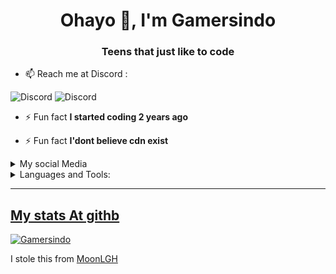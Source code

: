 <h1 align="center">Ohayo 👋, I'm Gamersindo</h1>
<h3 align="center">Teens that just like to code</h3>


- 📫 Reach me at Discord : 

![Discord](https://discord.c99.nl/widget/theme-2/694370838719234151.png)
![Discord](https://lanyard.cnrad.dev/api/694370838719234151?idleMessage=Hello%20there!)
- ⚡ Fun fact **I started coding 2 years ago**

- ⚡ Fun fact **I'dont believe cdn exist**
<details>
    <summary>My social Media</summary>
    <p align="left">
      <p>No</p>
    </p>
</details>

<details>
    <summary align="left">Languages and Tools:</summary> <a
        href="https://nodejs.org" target="_blank"> <img
            src="https://raw.githubusercontent.com/devicons/devicon/master/icons/nodejs/nodejs-original-wordmark.svg"
            alt="nodejs" width="40" height="40" /> </a> <a href="https://www.python.org" target="_blank"> <img
            src="https://raw.githubusercontent.com/devicons/devicon/master/icons/python/python-original.svg"
            alt="python" width="40" height="40" /> </a> <a href="https://reactjs.org/" target="_blank"> <img
            src="https://raw.githubusercontent.com/devicons/devicon/master/icons/react/react-original-wordmark.svg"
            alt="react" width="40" height="40" /> </a> <a href="https://www.typescriptlang.org/" target="_blank">
  </details>
  <hr>
    <h2>My stats At githb</h2>
    <img src="https://github-readme-stats.vercel.app/api?username=gamersindo1223&show_icons=true&theme=tokyonight" alt="Gamersindo"></a>

<footer>
  <p>I stole this from  <a href="https://github.com/MoonLGH/MoonLGH/blob/main/README.md">MoonLGH</a></p>
</footer>
